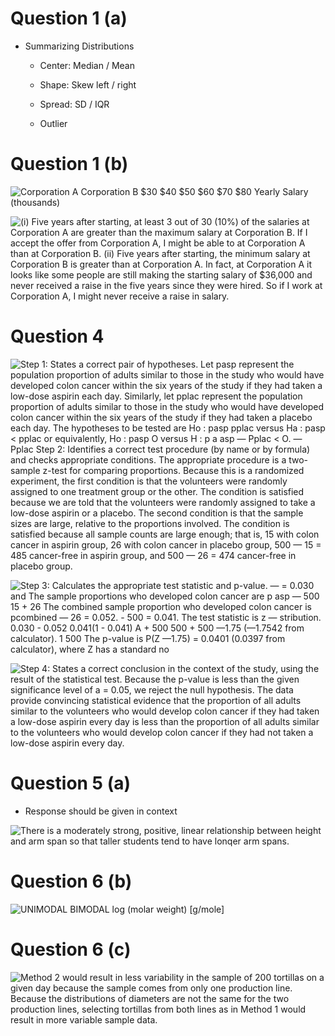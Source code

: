 # Question 1 (a)

  -  Summarizing Distributions
    
      -  Center: Median / Mean
    
      -  Shape: Skew left / right
    
      -  Spread: SD / IQR
    
      -  Outlier

# Question 1 (b)

 ![Corporation A Corporation B $30 $40 $50 $60 $70 $80 Yearly Salary
 (thousands) ](./media/image437.png)
 
 ![(i) Five years after starting, at least 3 out of 30 (10%) of the
 salaries at Corporation A are greater than the maximum salary at
 Corporation B. If I accept the offer from Corporation A, I might be
 able to at Corporation A than at Corporation B. (ii) Five years after
 starting, the minimum salary at Corporation B is greater than at
 Corporation A. In fact, at Corporation A it looks like some people are
 still making the starting salary of $36,000 and never received a raise
 in the five years since they were hired. So if I work at Corporation
 A, I might never receive a raise in salary. ](./media/image438.png)

# Question 4

 ![Step 1: States a correct pair of hypotheses. Let pasp represent the
 population proportion of adults similar to those in the study who
 would have developed colon cancer within the six years of the study if
 they had taken a low-dose aspirin each day. Similarly, let pplac
 represent the population proportion of adults similar to those in the
 study who would have developed colon cancer within the six years of
 the study if they had taken a placebo each day. The hypotheses to be
 tested are Ho : pasp pplac versus Ha : pasp < pplac or equivalently,
 Ho : pasp O versus H : p a asp — Pplac < O. — Pplac Step 2:
 Identifies a correct test procedure (by name or by formula) and checks
 appropriate conditions. The appropriate procedure is a two-sample
 z-test for comparing proportions. Because this is a randomized
 experiment, the first condition is that the volunteers were randomly
 assigned to one treatment group or the other. The condition is
 satisfied because we are told that the volunteers were randomly
 assigned to take a low-dose aspirin or a placebo. The second condition
 is that the sample sizes are large, relative to the proportions
 involved. The condition is satisfied because all sample counts are
 large enough; that is, 15 with colon cancer in aspirin group, 26 with
 colon cancer in placebo group, 500 — 15 = 485 cancer-free in aspirin
 group, and 500 — 26 = 474 cancer-free in placebo group.
 ](./media/image439.png)
 
 ![Step 3: Calculates the appropriate test statistic and p-value. — =
 0.030 and The sample proportions who developed colon cancer are p asp
 — 500 15 + 26 The combined sample proportion who developed colon
 cancer is pcombined — 26 = 0.052. - 500 = 0.041. The test statistic is
 z — stribution. 0.030 - 0.052 0.041(1 - 0.041) A + 500 500 + 500 —1.75
 (—1.7542 from calculator). 1 500 The p-value is P(Z —1.75) = 0.0401
 (0.0397 from calculator), where Z has a standard no
 ](./media/image440.png)
 
 ![Step 4: States a correct conclusion in the context of the study,
 using the result of the statistical test. Because the p-value is less
 than the given significance level of a = 0.05, we reject the null
 hypothesis. The data provide convincing statistical evidence that the
 proportion of all adults similar to the volunteers who would develop
 colon cancer if they had taken a low-dose aspirin every day is less
 than the proportion of all adults similar to the volunteers who would
 develop colon cancer if they had not taken a low-dose aspirin every
 day. ](./media/image441.png)

# Question 5 (a)

  -  Response should be given in context

 ![There is a moderately strong, positive, linear relationship between
 height and arm span so that taller students tend to have lonqer arm
 spans. ](./media/image442.png)

# Question 6 (b)

 ![UNIMODAL BIMODAL log (molar weight) \[g/mole\]
 ](./media/image443.png)

# Question 6 (c)

 ![Method 2 would result in less variability in the sample of 200
 tortillas on a given day because the sample comes from only one
 production line. Because the distributions of diameters are not the
 same for the two production lines, selecting tortillas from both lines
 as in Method 1 would result in more variable sample data.
 ](./media/image444.png)